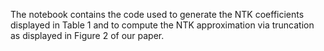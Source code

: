 The notebook contains the code used to generate the NTK coefficients displayed in Table 1
and to compute the NTK approximation via truncation as displayed in Figure 2 of our paper.
